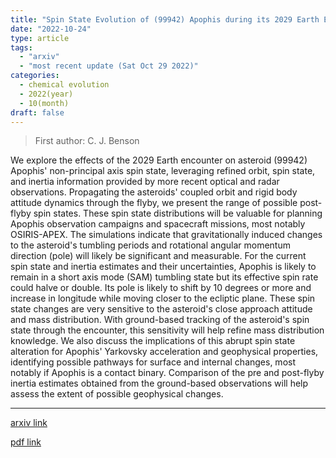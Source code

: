 ```yaml
---
title: "Spin State Evolution of (99942) Apophis during its 2029 Earth Encounter"
date: "2022-10-24"
type: article
tags:
  - "arxiv"
  - "most recent update (Sat Oct 29 2022)"
categories:
  - chemical evolution
  - 2022(year)
  - 10(month)
draft: false
---
```


> First author: C. J. Benson

 We explore the effects of the 2029 Earth encounter on asteroid (99942)
Apophis' non-principal axis spin state, leveraging refined orbit, spin state,
and inertia information provided by more recent optical and radar observations.
Propagating the asteroids' coupled orbit and rigid body attitude dynamics
through the flyby, we present the range of possible post-flyby spin states.
These spin state distributions will be valuable for planning Apophis
observation campaigns and spacecraft missions, most notably OSIRIS-APEX. The
simulations indicate that gravitationally induced changes to the asteroid's
tumbling periods and rotational angular momentum direction (pole) will likely
be significant and measurable. For the current spin state and inertia estimates
and their uncertainties, Apophis is likely to remain in a short axis mode (SAM)
tumbling state but its effective spin rate could halve or double. Its pole is
likely to shift by 10 degrees or more and increase in longitude while moving
closer to the ecliptic plane. These spin state changes are very sensitive to
the asteroid's close approach attitude and mass distribution. With ground-based
tracking of the asteroid's spin state through the encounter, this sensitivity
will help refine mass distribution knowledge. We also discuss the implications
of this abrupt spin state alteration for Apophis' Yarkovsky acceleration and
geophysical properties, identifying possible pathways for surface and internal
changes, most notably if Apophis is a contact binary. Comparison of the pre and
post-flyby inertia estimates obtained from the ground-based observations will
help assess the extent of possible geophysical changes.

---
[arxiv link](http://arxiv.org/abs/2210.13365v1)

[pdf link](http://arxiv.org/pdf/2210.13365v1)